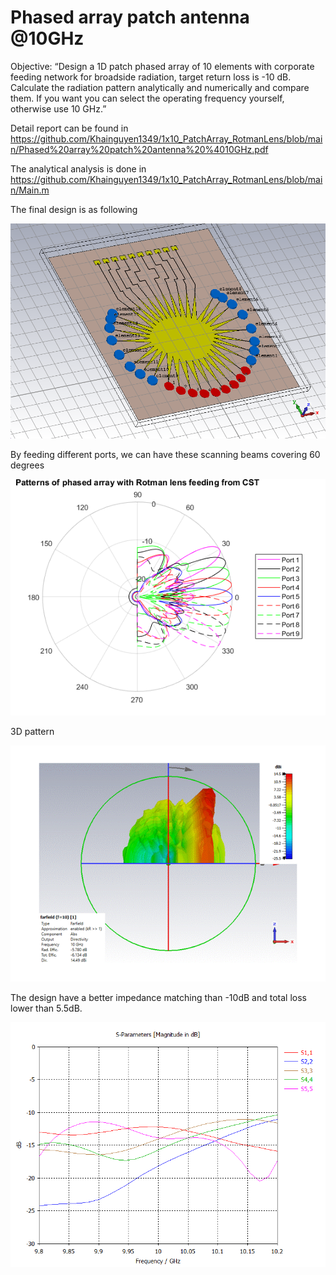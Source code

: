 # Phased array patch antenna @10GHz

Objective: “Design a 1D patch phased array of 10 elements with corporate feeding network for broadside radiation, target return loss is -10 dB. Calculate the radiation pattern analytically and numerically and compare them. If you want you can select the operating frequency yourself, otherwise use 10 GHz.”

Detail report can be found in https://github.com/Khainguyen1349/1x10_PatchArray_RotmanLens/blob/main/Phased%20array%20patch%20antenna%20%4010GHz.pdf

The analytical analysis is done in https://github.com/Khainguyen1349/1x10_PatchArray_RotmanLens/blob/main/Main.m

The final design is as following

![alt text](https://github.com/Khainguyen1349/1x10_PatchArray_RotmanLens/blob/main/Figures/Rotman/FinalStructure.png)

By feeding different ports, we can have these scanning beams covering 60 degrees

![alt text](https://github.com/Khainguyen1349/1x10_PatchArray_RotmanLens/blob/main/Figures/Rotman/Patterns.png)

3D pattern

![alt text](https://github.com/Khainguyen1349/1x10_PatchArray_RotmanLens/blob/main/Figures/Rotman/ArrayPatchRotman10GHz.gif)

The design have a better impedance matching than -10dB and total loss lower than 5.5dB.

![alt text](https://github.com/Khainguyen1349/1x10_PatchArray_RotmanLens/blob/main/Figures/Rotman/Matching.png)
